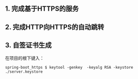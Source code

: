 ## 1. 完成基于HTTPS的服务
## 2. 完成HTTP向HTTPS的自动跳转
## 3. 自签证书生成

在项目的根下键入：
```shell script
spring-boot_https $ keytool -genkey  -keyalg RSA -keystore ./server.keystore
```
